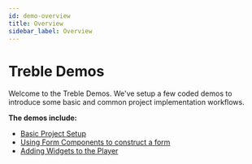 ```yaml
---
id: demo-overview
title: Overview
sidebar_label: Overview
---
```


# Treble Demos

Welcome to the Treble Demos. We've setup a few coded demos to introduce some basic and common project implementation workflows.

**The demos include:**

- [Basic Project Setup](demo-basic-setup)
- [Using Form Components to construct a form](demo-building-a-form)
- [Adding Widgets to the Player](demo-using-widgets)
